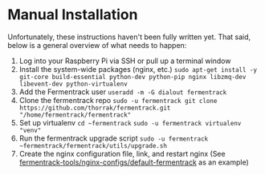 # Manual Installation

Unfortunately, these instructions haven't been fully written yet. That said, below is a general overview of what needs to happen:


1. Log into your Raspberry Pi via SSH or pull up a terminal window
1. Install the system-wide packages (nginx, etc.) `sudo apt-get install -y git-core build-essential python-dev python-pip nginx libzmq-dev libevent-dev python-virtualenv`
1. Add the Fermentrack user `useradd -m -G dialout fermentrack`
1. Clone the fermentrack repo `sudo -u fermentrack git clone https://github.com/thorrak/fermentrack.git "/home/fermentrack/fermentrack"`
1. Set up  virtualenv `cd ~fermentrack` `sudo -u fermentrack virtualenv "venv"`
1. Run the fermentrack upgrade script `sudo -u fermentrack ~fermentrack/fermentrack/utils/upgrade.sh`
1. Create the nginx configuration file, link, and restart nginx (See [fermentrack-tools/nginx-configs/default-fermentrack](https://raw.githubusercontent.com/thorrak/fermentrack-tools/master/nginx-configs/default-fermentrack) as an example)

